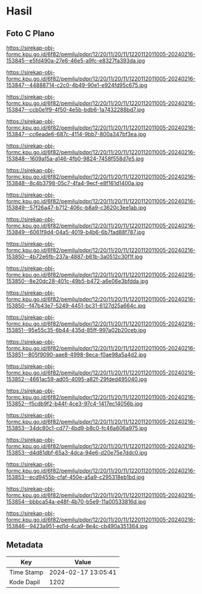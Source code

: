 # Hasil

## Foto C Plano

https://sirekap-obj-formc.kpu.go.id/6f82/pemilu/pdpr/12/20/11/20/11/1220112011005-20240216-153845--e5fd490a-27e6-46e5-a9fc-e8327fa393da.jpg

https://sirekap-obj-formc.kpu.go.id/6f82/pemilu/pdpr/12/20/11/20/11/1220112011005-20240216-153847--44888714-c2c0-4b49-90e1-e924fd95c675.jpg

https://sirekap-obj-formc.kpu.go.id/6f82/pemilu/pdpr/12/20/11/20/11/1220112011005-20240216-153847--ccb0e1f9-4f50-4e5b-bdb6-1a7432288bd7.jpg

https://sirekap-obj-formc.kpu.go.id/6f82/pemilu/pdpr/12/20/11/20/11/1220112011005-20240216-153847--cc6eade6-687c-4114-9bb7-800a347bf3ea.jpg

https://sirekap-obj-formc.kpu.go.id/6f82/pemilu/pdpr/12/20/11/20/11/1220112011005-20240216-153848--1609a15a-a146-4fb0-9824-7458f558d7e5.jpg

https://sirekap-obj-formc.kpu.go.id/6f82/pemilu/pdpr/12/20/11/20/11/1220112011005-20240216-153848--8c4b3798-05c7-4fa4-9ecf-e8f161d1400a.jpg

https://sirekap-obj-formc.kpu.go.id/6f82/pemilu/pdpr/12/20/11/20/11/1220112011005-20240216-153849--57f26a47-b712-406c-b8a9-c3620c3ee1ab.jpg

https://sirekap-obj-formc.kpu.go.id/6f82/pemilu/pdpr/12/20/11/20/11/1220112011005-20240216-153849--6061f9d4-04a5-4019-b4b6-6b7fad88f787.jpg

https://sirekap-obj-formc.kpu.go.id/6f82/pemilu/pdpr/12/20/11/20/11/1220112011005-20240216-153850--4b72e6fb-237a-4887-b61b-3a0512c30f1f.jpg

https://sirekap-obj-formc.kpu.go.id/6f82/pemilu/pdpr/12/20/11/20/11/1220112011005-20240216-153850--8e20dc28-401c-49b5-b472-a6e06e3bfdda.jpg

https://sirekap-obj-formc.kpu.go.id/6f82/pemilu/pdpr/12/20/11/20/11/1220112011005-20240216-153850--f47b43e7-5249-4451-bc31-6127d25a664c.jpg

https://sirekap-obj-formc.kpu.go.id/6f82/pemilu/pdpr/12/20/11/20/11/1220112011005-20240216-153851--95e55c35-6b44-435d-85ff-997a02b20ceb.jpg

https://sirekap-obj-formc.kpu.go.id/6f82/pemilu/pdpr/12/20/11/20/11/1220112011005-20240216-153851--805f9090-aae8-4998-8eca-f0ae98a5a4d2.jpg

https://sirekap-obj-formc.kpu.go.id/6f82/pemilu/pdpr/12/20/11/20/11/1220112011005-20240216-153852--4661ac59-ad05-4095-a82f-29fded495040.jpg

https://sirekap-obj-formc.kpu.go.id/6f82/pemilu/pdpr/12/20/11/20/11/1220112011005-20240216-153852--f5cdb9f2-b44f-4ce3-97c4-1417ec14056b.jpg

https://sirekap-obj-formc.kpu.go.id/6f82/pemilu/pdpr/12/20/11/20/11/1220112011005-20240216-153853--34dc80c1-cd77-4bd9-b8c0-fc46a606a975.jpg

https://sirekap-obj-formc.kpu.go.id/6f82/pemilu/pdpr/12/20/11/20/11/1220112011005-20240216-153853--d4d81dbf-65a3-4dca-94e6-d20e75e7ddc0.jpg

https://sirekap-obj-formc.kpu.go.id/6f82/pemilu/pdpr/12/20/11/20/11/1220112011005-20240216-153853--ecd9455b-cfaf-450e-a5a9-c295318eb1bd.jpg

https://sirekap-obj-formc.kpu.go.id/6f82/pemilu/pdpr/12/20/11/20/11/1220112011005-20240216-153854--bbbca54a-e48f-4b70-b5e9-11a00533816d.jpg

https://sirekap-obj-formc.kpu.go.id/6f82/pemilu/pdpr/12/20/11/20/11/1220112011005-20240216-153846--9423a951-ed1d-4ca9-8e4c-cb490a351364.jpg


## Metadata

| Key        | Value               |
| ---------- | ------------------- |
| Time Stamp | 2024-02-17 13:05:41 |
| Kode Dapil | 1202                |



